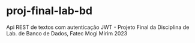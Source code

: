 # proj-final-lab-bd

Api REST de textos com autenticação JWT - Projeto Final da Disciplina de Lab. de Banco de Dados, Fatec Mogi Mirim 2023
